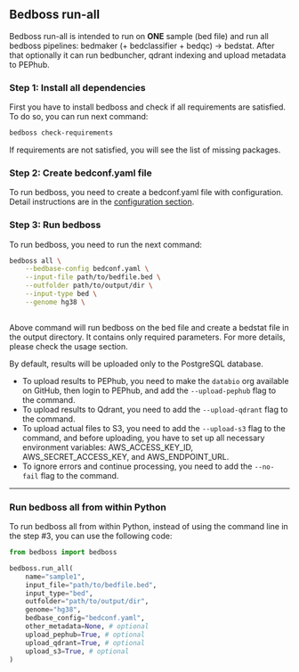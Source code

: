 ## Bedboss run-all

Bedboss run-all is intended to run on **ONE** sample (bed file) and run all bedboss pipelines:
 bedmaker (+ bedclassifier + bedqc) -> bedstat. After that optionally it can run bedbuncher, qdrant indexing and upload metadata to PEPhub.

### Step 1: Install all dependencies
 
First you have to install bedboss and check if all requirements are satisfied. 
To do so, you can run next command:
```bash
bedboss check-requirements
```
If requirements are not satisfied, you will see the list of missing packages.

### Step 2: Create bedconf.yaml file 
To run bedboss, you need to create a bedconf.yaml file with configuration. 
Detail instructions are in the [configuration section](../how-to-configure.md).

### Step 3: Run bedboss
To run bedboss, you need to run the next command:
```bash
bedboss all \
    --bedbase-config bedconf.yaml \
    --input-file path/to/bedfile.bed \
    --outfolder path/to/output/dir \
    --input-type bed \
    --genome hg38 \
    
```

Above command will run bedboss on the bed file and create a bedstat file in the output directory.
It contains only required parameters. For more details, please check the usage section.

By default, results will be uploaded only to the PostgreSQL database.

- To upload results to PEPhub, you need to make the `databio` org available on GitHub, then login to PEPhub, and add the `--upload-pephub` flag to the command.
- To upload results to Qdrant, you need to add the `--upload-qdrant` flag to the command.
- To upload actual files to S3, you need to add the `--upload-s3` flag to the command, and before uploading, you have to set up all necessary environment variables: AWS_ACCESS_KEY_ID, AWS_SECRET_ACCESS_KEY, and AWS_ENDPOINT_URL.
- To ignore errors and continue processing, you need to add the `--no-fail` flag to the command.

---

### Run bedboss all from within Python

To run bedboss all from within Python, instead of using the command line in the step #3, you can use the following code:

```python
from bedboss import bedboss

bedboss.run_all(
    name="sample1",
    input_file="path/to/bedfile.bed",
    input_type="bed",
    outfolder="path/to/output/dir",
    genome="hg38",
    bedbase_config="bedconf.yaml",
    other_metadata=None, # optional
    upload_pephub=True, # optional
    upload_qdrant=True, # optional
    upload_s3=True, # optional
)
```